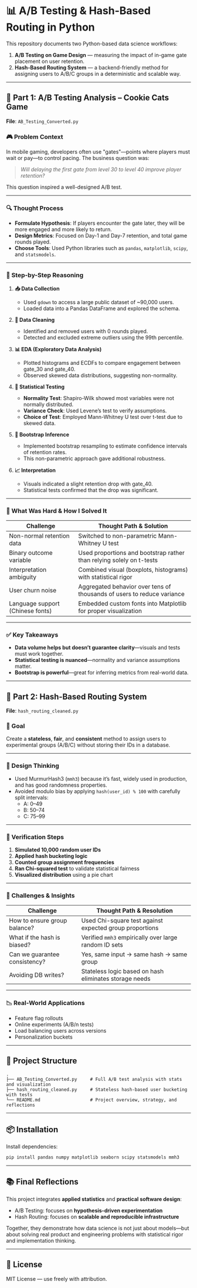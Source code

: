 
# 📊 A/B Testing & Hash-Based Routing in Python

This repository documents two Python-based data science workflows:

1. **A/B Testing on Game Design** — measuring the impact of in-game gate placement on user retention.
2. **Hash-Based Routing System** — a backend-friendly method for assigning users to A/B/C groups in a deterministic and scalable way.

---

## 🧪 Part 1: A/B Testing Analysis – Cookie Cats Game

**File**: `AB_Testing_Converted.py`

### 🎮 Problem Context

In mobile gaming, developers often use "gates"—points where players must wait or pay—to control pacing. The business question was:

> _Will delaying the first gate from level 30 to level 40 improve player retention?_

This question inspired a well-designed A/B test.

---

### 🔍 Thought Process

- **Formulate Hypothesis**: If players encounter the gate later, they will be more engaged and more likely to return.
- **Design Metrics**: Focused on Day-1 and Day-7 retention, and total game rounds played.
- **Choose Tools**: Used Python libraries such as `pandas`, `matplotlib`, `scipy`, and `statsmodels`.

---

### 🧭 Step-by-Step Reasoning

1. **📥 Data Collection**
   - Used `gdown` to access a large public dataset of ~90,000 users.
   - Loaded data into a Pandas DataFrame and explored the schema.

2. **🧹 Data Cleaning**
   - Identified and removed users with 0 rounds played.
   - Detected and excluded extreme outliers using the 99th percentile.

3. **📊 EDA (Exploratory Data Analysis)**
   - Plotted histograms and ECDFs to compare engagement between gate_30 and gate_40.
   - Observed skewed data distributions, suggesting non-normality.

4. **🧪 Statistical Testing**
   - **Normality Test**: Shapiro-Wilk showed most variables were not normally distributed.
   - **Variance Check**: Used Levene’s test to verify assumptions.
   - **Choice of Test**: Employed Mann-Whitney U test over t-test due to skewed data.

5. **🔁 Bootstrap Inference**
   - Implemented bootstrap resampling to estimate confidence intervals of retention rates.
   - This non-parametric approach gave additional robustness.

6. **📈 Interpretation**
   - Visuals indicated a slight retention drop with gate_40.
   - Statistical tests confirmed that the drop was significant.

---

### 🧩 What Was Hard & How I Solved It

| Challenge | Thought Path & Solution |
|----------|--------------------------|
| Non-normal retention data | Switched to non-parametric Mann-Whitney U test |
| Binary outcome variable | Used proportions and bootstrap rather than relying solely on t-tests |
| Interpretation ambiguity | Combined visual (boxplots, histograms) with statistical rigor |
| User churn noise | Aggregated behavior over tens of thousands of users to reduce variance |
| Language support (Chinese fonts) | Embedded custom fonts into Matplotlib for proper visualization |

---

### ✅ Key Takeaways

- **Data volume helps but doesn’t guarantee clarity**—visuals and tests must work together.
- **Statistical testing is nuanced**—normality and variance assumptions matter.
- **Bootstrap is powerful**—great for inferring metrics from real-world data.

---

## 🔀 Part 2: Hash-Based Routing System

**File**: `hash_routing_cleaned.py`

### 🎯 Goal

Create a **stateless**, **fair**, and **consistent** method to assign users to experimental groups (A/B/C) without storing their IDs in a database.

---

### 🧠 Design Thinking

- Used MurmurHash3 (`mmh3`) because it’s fast, widely used in production, and has good randomness properties.
- Avoided modulo bias by applying `hash(user_id) % 100` with carefully split intervals:
  - A: 0–49
  - B: 50–74
  - C: 75–99

---

### 🔬 Verification Steps

1. **Simulated 10,000 random user IDs**
2. **Applied hash bucketing logic**
3. **Counted group assignment frequencies**
4. **Ran Chi-squared test** to validate statistical fairness
5. **Visualized distribution** using a pie chart

---

### 🧩 Challenges & Insights

| Challenge | Thought Path & Resolution |
|----------|---------------------------|
| How to ensure group balance? | Used Chi-square test against expected group proportions |
| What if the hash is biased? | Verified `mmh3` empirically over large random ID sets |
| Can we guarantee consistency? | Yes, same input → same hash → same group |
| Avoiding DB writes? | Stateless logic based on hash eliminates storage needs |

---

### 📉 Real-World Applications

- Feature flag rollouts
- Online experiments (A/B/n tests)
- Load balancing users across versions
- Personalization buckets

---

## 📁 Project Structure

```
.
├── AB_Testing_Converted.py     # Full A/B test analysis with stats and visualization
├── hash_routing_cleaned.py     # Stateless hash-based user bucketing with tests
└── README.md                   # Project overview, strategy, and reflections
```

---

## 📦 Installation

Install dependencies:

```bash
pip install pandas numpy matplotlib seaborn scipy statsmodels mmh3
```

---

## 📚 Final Reflections

This project integrates **applied statistics** and **practical software design**:

- A/B Testing: focuses on **hypothesis-driven experimentation**
- Hash Routing: focuses on **scalable and reproducible infrastructure**

Together, they demonstrate how data science is not just about models—but about solving real product and engineering problems with statistical rigor and implementation thinking.

---

## 📜 License

MIT License — use freely with attribution.
